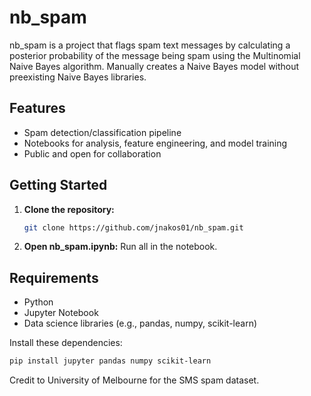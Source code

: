 # nb_spam

nb_spam is a project that flags spam text messages by calculating a posterior probability of the message being spam using the Multinomial Naive Bayes algorithm.
Manually creates a Naive Bayes model without preexisting Naive Bayes libraries. 

## Features

- Spam detection/classification pipeline
- Notebooks for analysis, feature engineering, and model training
- Public and open for collaboration

## Getting Started

1. **Clone the repository:**
   ```bash
   git clone https://github.com/jnakos01/nb_spam.git
   ```
2. **Open nb_spam.ipynb:**
   Run all in the notebook.

## Requirements

- Python 
- Jupyter Notebook
- Data science libraries (e.g., pandas, numpy, scikit-learn)

Install these dependencies:
```bash
pip install jupyter pandas numpy scikit-learn
```


Credit to University of Melbourne for the SMS spam dataset.
